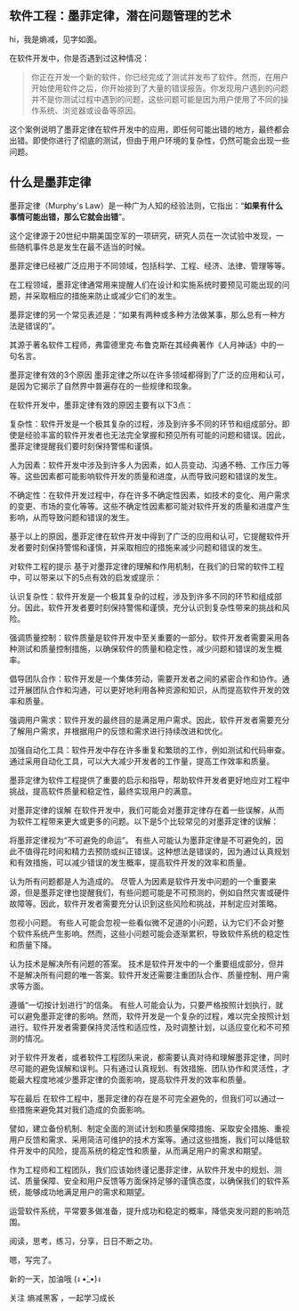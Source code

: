 
## 软件工程：墨菲定律，潜在问题管理的艺术
hi，我是熵减，见字如面。

在软件开发中，你是否遇到过这种情况：
>你正在开发一个新的软件，你已经完成了测试并发布了软件。然而，在用户开始使用软件之后，你开始接到了大量的错误报告。你发现用户遇到的问题并不是你测试过程中遇到的问题，这些问题可能是因为用户使用了不同的操作系统、浏览器或设备等原因。

这个案例说明了墨菲定律在软件开发中的应用，即任何可能出错的地方，最终都会出错。即使你进行了彻底的测试，但由于用户环境的复杂性，仍然可能会出现一些问题。

## 什么是墨菲定律
墨菲定律（Murphy's Law）是一种广为人知的经验法则，它指出：“**如果有什么事情可能出错，那么它就会出错**”。

这个定律源于20世纪中期美国空军的一项研究，研究人员在一次试验中发现，一些随机事件总是发生在最不适当的时候。

墨菲定律已经被广泛应用于不同领域，包括科学、工程、经济、法律、管理等等。

在工程领域，墨菲定律通常用来提醒人们在设计和实施系统时要预见可能出现的问题，并采取相应的措施来防止或减少它们的发生。

墨菲定律的另一个常见表述是：“如果有两种或多种方法做某事，那么总有一种方法是错误的”。

其源于著名软件工程师，弗雷德里克·布鲁克斯在其经典著作《人月神话》中的一句名言。

墨菲定律有效的3个原因
墨菲定律之所以在许多领域都得到了广泛的应用和认可，是因为它揭示了自然界中普遍存在的一些规律和现象。

在软件开发中，墨菲定律有效的原因主要有以下3点：

复杂性：软件开发是一个极其复杂的过程，涉及到许多不同的环节和组成部分。即使是经验丰富的软件开发者也无法完全掌握和预见所有可能的问题和错误。因此，墨菲定律提醒我们要时刻保持警惕和谨慎。

人为因素：软件开发中涉及到许多人为因素，如人员变动、沟通不畅、工作压力等等。这些因素都可能影响软件开发的质量和进度，从而导致问题和错误的发生。

不确定性：在软件开发过程中，存在许多不确定性因素，如技术的变化、用户需求的变更、市场的变化等等。这些不确定性因素都可能对软件开发的质量和进度产生影响，从而导致问题和错误的发生。

基于以上的原因，墨菲定律在软件开发中得到了广泛的应用和认可，它提醒软件开发者要时刻保持警惕和谨慎，并采取相应的措施来减少问题和错误的发生。

对软件工程的提示
基于对墨菲定律的理解和作用机制，在我们的日常的软件工程中，可以带来以下的5点有效的启发或提示：

认识复杂性：软件开发是一个极其复杂的过程，涉及到许多不同的环节和组成部分。因此，软件开发者要时刻保持警惕和谨慎，充分认识到复杂性带来的挑战和风险。

强调质量控制：软件质量是软件开发中至关重要的一部分。软件开发者需要采用各种测试和质量控制措施，以确保软件的质量和稳定性，减少问题和错误的发生概率。

倡导团队合作：软件开发是一个集体劳动，需要开发者之间的紧密合作和协作。通过开展团队合作和沟通，可以更好地利用各种资源和知识，从而提高软件开发的效率和质量。

强调用户需求：软件开发的最终目的是满足用户需求。因此，软件开发者需要充分了解用户需求，并根据用户的反馈和需求进行持续改进和优化。

加强自动化工具：软件开发中存在许多重复和繁琐的工作，例如测试和代码审查。通过采用自动化工具，可以大大减少开发者的工作量，提高工作效率和质量。

墨菲定律为软件工程提供了重要的启示和指导，帮助软件开发者更好地应对工程中挑战，提高软件质量和稳定性，最终实现用户的满意。

对墨菲定律的误解
在软件开发中，我们可能会对墨菲定律存在着一些误解，从而为软件工程带来更大或更多的问题。以下是5个比较常见的对墨菲定律的误解：

将墨菲定律视为“不可避免的命运”。 有些人可能认为墨菲定律是不可避免的，因此不值得花时间和精力去预防或纠正错误。这种想法是错误的，因为通过认真规划和有效措施，可以减少错误的发生概率，提高软件开发的效率和质量。

认为所有问题都是人为造成的。 尽管人为因素是软件开发中问题的一个重要来源，但是墨菲定律也提醒我们，有些问题可能是不可预测的，例如自然灾害或硬件故障等。因此，软件开发者需要充分认识到这些风险和挑战，并制定应对策略。

忽视小问题。 有些人可能会忽视一些看似微不足道的小问题，认为它们不会对整个软件系统产生影响。然而，这些小问题可能会逐渐累积，导致软件系统的稳定性和质量下降。

认为技术是解决所有问题的答案。 技术是软件开发中的一个重要组成部分，但并不是解决所有问题的唯一答案。软件开发还需要注重团队合作、质量控制、用户需求等方面。

遵循“一切按计划进行”的信条。 有些人可能会认为，只要严格按照计划执行，就可以避免墨菲定律的影响。然而，软件开发是一个复杂的过程，难以完全按照计划进行。软件开发者需要保持灵活性和适应性，及时调整计划，以适应变化和不可预测的情况。

对于软件开发者，或者软件工程团队来说，都需要认真对待和理解墨菲定律，同时尽可能的避免误解和误判。只有通过认真规划、有效措施、团队协作和灵活性，才能最大程度地减少墨菲定律的负面影响，提高软件开发的效率和质量。

写在最后
在软件工程中，墨菲定律的存在是不可完全避免的，但我们可以通过一些措施来避免其对我们造成的负面影响。

譬如，建立备份机制、制定全面的测试计划和质量保障措施、采取安全措施、重视用户反馈和需求、采用简洁可维护的技术方案等。通过这些措施，我们可以降低软件开发中的风险，提高系统的稳定性和质量，从而满足用户的需求和期望。

作为工程师和工程团队，我们应该始终谨记墨菲定律，从软件开发中的规划、测试、质量保障、安全和用户反馈等方面保持足够的谨慎态度，以确保我们的软件系统，能够成功地满足用户的需求和期望。

运营软件系统，平常要多做准备，提升成功和稳定的概率，降低突发问题的影响范围。

阅读，思考，练习，分享，日日不断之功。

嗯，写完了。

新的一天，加油哦 (ง •̀_•́)ง

关注 熵减黑客 ，一起学习成长
<!--stackedit_data:
eyJoaXN0b3J5IjpbLTE1OTUwNjMwNDhdfQ==
-->